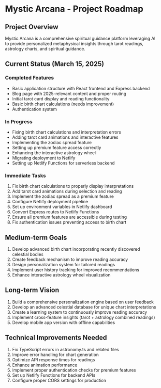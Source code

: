# Mystic Arcana - Project Roadmap

## Project Overview

Mystic Arcana is a comprehensive spiritual guidance platform leveraging AI to provide personalized metaphysical insights through tarot readings, astrology charts, and spiritual guidance.

## Current Status (March 15, 2025)

### Completed Features

- Basic application structure with React frontend and Express backend
- Blog page with 2025-relevant content and proper routing
- Initial tarot card display and reading functionality
- Basic birth chart calculations (needs improvement)
- Authentication system

### In Progress

- Fixing birth chart calculations and interpretation errors
- Adding tarot card animations and interactive features
- Implementing the zodiac spread feature
- Setting up premium feature access correctly
- Enhancing the interactive astrology wheel
- Migrating deployment to Netlify
- Setting up Netlify Functions for serverless backend

### Immediate Tasks

1. Fix birth chart calculations to properly display interpretations
2. Add tarot card animations during selection and reading
3. Implement the zodiac spread as a premium feature
4. Configure Netlify deployment pipeline
5. Set up environment variables in Netlify dashboard
6. Convert Express routes to Netlify Functions
7. Ensure all premium features are accessible during testing
8. Fix authentication issues preventing access to birth chart

## Medium-term Goals

1. Develop advanced birth chart incorporating recently discovered celestial bodies
2. Create feedback mechanism to improve reading accuracy
3. Design personalization system for tailored readings
4. Implement user history tracking for improved recommendations
5. Enhance interactive astrology wheel visualization

## Long-term Vision

1. Build a comprehensive personalization engine based on user feedback
2. Develop an advanced celestial database for unique chart interpretations
3. Create a learning system to continuously improve reading accuracy
4. Implement cross-feature insights (tarot + astrology combined readings)
5. Develop mobile app version with offline capabilities

## Technical Improvements Needed

1. Fix TypeScript errors in astronomy.ts and related files
2. Improve error handling for chart generation
3. Optimize API response times for readings
4. Enhance animation performance
5. Implement proper authentication checks for premium features
6. Set up Netlify Functions for backend APIs
7. Configure proper CORS settings for production
